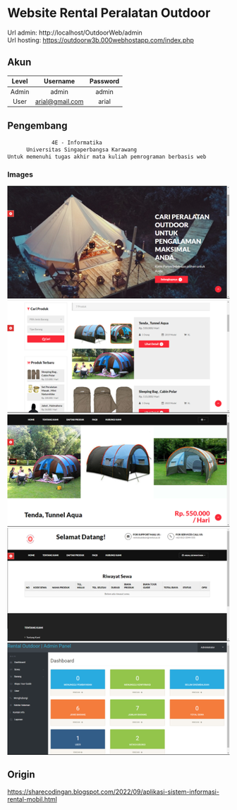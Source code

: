 # Website Rental Peralatan Outdoor 
Url admin: http://localhost/OutdoorWeb/admin
<br>
Url hosting: https://outdoorw3b.000webhostapp.com/index.php

## Akun
   Level   |     Username      | Password |
:---------:|:-----------------:|:--------:|
 Admin     |  admin            | admin    |
 User      |  arial@gmail.com  | arial    |

## Pengembang
                  4E - Informatika 
          Universitas Singaperbangsa Karawang
    Untuk memenuhi tugas akhir mata kuliah pemrograman berbasis web

### Images
![dashboard](sneakpeak/Img1.png)
![daftar produk](sneakpeak/Img2.png)
![produk](sneakpeak/Img3.png)
![sewa](sneakpeak/Img4.png)
![admin](sneakpeak/Img5.png)

## Origin 
https://sharecodingan.blogspot.com/2022/09/aplikasi-sistem-informasi-rental-mobil.html
